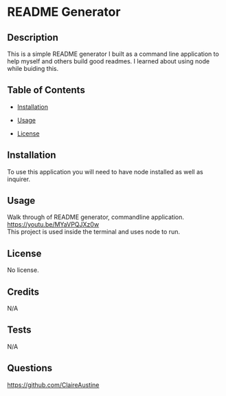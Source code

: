 # README Generator

## Description

This is a simple README generator I built as a command line application to help myself and others build good readmes. I learned about using node while buiding this.

## Table of Contents

- [Installation](#installation)

- [Usage](#usage)
- [License](#license)

## Installation

To use this application you will need to have node installed as well as inquirer.

## Usage

Walk through of README generator, commandline application. <br>
https://youtu.be/MYaVPQJXz0w  <br>
This project is used inside the terminal and uses node to run.

## License

No license.

## Credits

N/A

## Tests

N/A

## Questions

https://github.com/ClaireAustine
